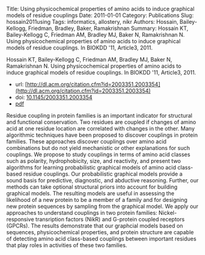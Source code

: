 Title: Using physicochemical properties of amino acids to induce graphical models of residue couplings
Date: 2011-01-01
Category: Publications
Slug: hossain2011using
Tags: informatics, allostery, nikr
Authors: Hossain, Bailey-Kellogg, Friedman, Bradley, Baker, Ramakrishnan
Summary: Hossain KT, Bailey-Kellogg C, Friedman AM, Bradley MJ, Baker N, Ramakrishnan N. Using physicochemical properties of amino acids to induce graphical models of residue couplings. In BIOKDD '11, Article3, 2011.

Hossain KT, Bailey-Kellogg C, Friedman AM, Bradley MJ, Baker N, Ramakrishnan N. Using physicochemical properties of amino acids to induce graphical models of residue couplings. In BIOKDD '11, Article3, 2011.

* url: [http://dl.acm.org/citation.cfm?id=2003351.2003354](http://dl.acm.org/citation.cfm?id=2003351.2003354)
* doi: [10.1145/2003351.2003354](10.1145/2003351.2003354)
* [pdf](http://sobolevnrm.github.io/papers/hossain2011using.pdf)

Residue coupling in protein families is an important indicator for structural and functional conservation. Two residues are coupled if changes of amino acid at one residue location are correlated with changes in the other. Many algorithmic techniques have been proposed to discover couplings in protein families. These approaches discover couplings over amino acid combinations but do not yield mechanistic or other explanations for such couplings. We propose to study couplings in terms of amino acid classes such as polarity, hydrophobicity, size, and reactivity, and present two algorithms for learning probabilistic graphical models of amino acid class-based residue couplings. Our probabilistic graphical models provide a sound basis for predictive, diagnostic, and abductive reasoning. Further, our methods can take optional structural priors into account for building graphical models. The resulting models are useful in assessing the likelihood of a new protein to be a member of a family and for designing new protein sequences by sampling from the graphical model. We apply our approaches to understand couplings in two protein families: Nickel-responsive transription factors (NikR) and G-protein coupled receptors (GPCRs). The results demonstrate that our graphcial models based on sequences, physicochemical properties, and protein structure are capable of detecting amino acid class-based couplings between important residues that play roles in activities of these two families.
